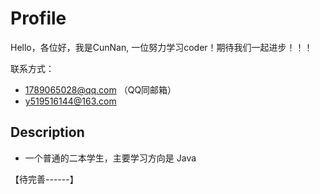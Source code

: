 # Profile

Hello，各位好，我是CunNan, 一位努力学习coder！期待我们一起进步！！！

联系方式：

- 1789065028@qq.com （QQ同邮箱）
- y519516144@163.com

## Description

- 一个普通的二本学生，主要学习方向是 Java 

【待完善------】